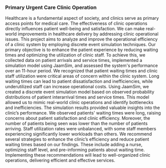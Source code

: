 ### Primary Urgent Care Clinic Operation

Healthcare is a fundamental aspect of society, and clinics serve as primary access points for medical care. The effectiveness of clinic operations directly influences patient well-being and satisfaction. We can make real-world improvements in healthcare delivery by addressing clinic operational issues. This project aims to analyze and improve the operational efficiency of a clinic system by employing discrete event simulation techniques. Our primary objective is to enhance the patient experience by reducing waiting times and optimizing the utilization of clinic staff. To achieve this, we collected data on patient arrivals and service times, implemented a simulation model using JaamSim, and assessed the system's performance over an 11-hour period.
We recognized that patient waiting times and clinic staff utilization were critical areas of concern within the clinic system. Long waiting times can lead to patient dissatisfaction and inefficiencies, while underutilized staff can increase operational costs. Using JaamSim, we created a discrete event simulation model based on observed probability distributions of patient interarrival times and service times. This model allowed us to mimic real-world clinic operations and identify bottlenecks and inefficiencies.
The simulation results provided valuable insights into the clinic’s performance. We observed patients' waiting times were long, raising concerns about patient satisfaction and clinic efficiency. Moreover, the number of patients being seen was lower than the number of patients arriving. Staff utilization rates were unbalanced, with some staff members experiencing significantly lower workloads than others. We recommend several strategies to enhance the clinic’s efficiency and reduce patient waiting times based on our findings. These include adding a nurse, optimizing staff level, and pre-informing patients about waiting time. Implementing these recommendations will lead to well-organized clinic operations, delivering efficient and effective services.

